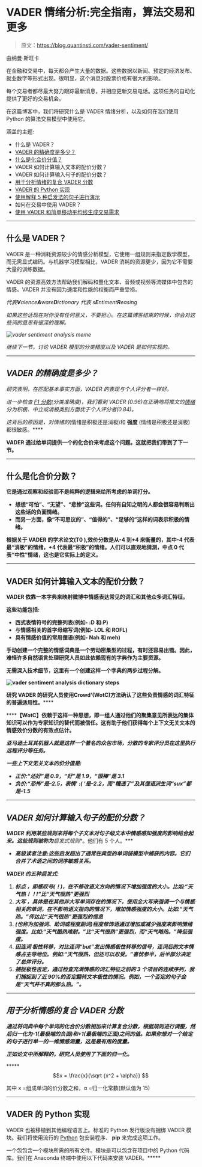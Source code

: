 # VADER 情绪分析:完全指南，算法交易和更多

> 原文：<https://blog.quantinsti.com/vader-sentiment/>

由纳曼·斯旺卡

在金融和交易中，每天都会产生大量的数据。这些数据以新闻、预定的经济发布、就业数字等形式出现。很明显，这个消息对股票价格有很大的影响。

每个交易者都尽最大努力跟踪最新消息，并相应更新交易电话。这项任务的自动化提供了更好的交易机会。

在这篇博客中，我们将研究什么是 VADER 情绪分析，以及如何在我们使用 Python 的算法交易模型中使用它。

涵盖的主题:

*   什么是 VADER？
*   [VADER 的精确度是多少？](#what-is-the-accuracy-of-vader)
*   [什么是化合价分值？](#what-is-valence-score)
*   VADER 如何计算输入文本的配价分数？
*   VADER 如何计算输入句子的配价分数？
*   [用于分析情绪的复合 VADER 分数](#compound-vader-scores-for-analyzing-sentiment)
*   [VADER 的 Python 实现](#python-implementation-of-vader)
*   [使用解释 5 种启发法的句子进行演示](#demo-using-sentences-explaining-5-heuristics)
*   如何在交易中使用 VADER？
*   [使用 VADER 和简单移动平均线生成交易需求](#generating-trade-calls-using-vader-and-simple-moving-averages)

* * *

## 什么是 VADER？

VADER 是一种消耗资源较少的情感分析模型，它使用一组规则来指定数学模型，而无需显式编码。与机器学习模型相比，VADER 消耗的资源更少，因为它不需要大量的训练数据。

VADER 的资源高效方法帮助我们解码和量化文本、音频或视频等流媒体中包含的情感。VADER 并没有因为速度和性能的权衡而严重受损。

*代表****V****alence****A****ware****D****ictionary 代表 s****E****ntiment****R****easing*

*如果这些话现在对你没有任何意义，不要担心。在这篇博客结束的时候，你会对这些词的意思有很深的理解。*

*![vader sentiment analysis meme](img/0b46d891a2e7ea7791c031d42d4907a0.png)*

*继续下一节，讨论 VADER 模型的分类精度以及 VADER 是如何实现的。*

* * *

## *VADER 的精确度是多少？*

*研究表明，在匹配基本事实方面，VADER 的表现与个人评分者一样好。*

*进一步检查 [F1 分数](https://scikit-learn.org/stable/modules/generated/sklearn.metrics.f1_score.html)(分类准确度)，我们看到 VADER (0.96)在正确地将推文的[情绪](https://quantra.quantinsti.com/course/trading-using-options-sentiment-indicators)分为积极、中立或消极类别方面优于个人评分者(0.84)。*

*这背后的原因是，*对情绪的**(情绪是积极还是消极)和 ****强度**** (情绪是积极还是消极)都很敏感。****

****VADER 通过给单词提供一个**的化合价来考虑这个问题。这就把我们带到了下一节。******

* * *

## ******什么是化合价分数？******

******它是通过观察和经验而不是纯粹的逻辑来给所考虑的单词打分。******

*   ******想想“可怕”、“无望”、“悲惨”这些词。任何有自知之明的人都会很容易判断出这些话的负面情绪。******
*   ******而另一方面，像“不可思议的”、“值得的”、“足够的”这样的词表示积极的情绪。******

******根据关于 VADER 的学术论文(T0 ),效价分数是从-4 到+4 来衡量的，其中-4 代表最“消极”的情绪，+4 代表最“积极”的情绪。人们可以直观地猜测，中点 0 代表“中性”情绪，这也是它实际上的定义。******

* * *

## ******VADER 如何计算输入文本的配价分数？******

******VADER 依靠一本字典来映射微博中情感表达常见的词汇和其他众多词汇特征。******

******这些功能包括:******

*   ******西式表情符号的完整列表(例如- :D 和:P)******
*   ******与情感相关的首字母缩写词(例如- LOL 和 ROFL)******
*   ******具有情感价值的常用俚语(例如- Nah 和 meh)******

******手动创建一个完整的情感词典是一个劳动密集型的过程，有时还容易出错。因此，难怪许多自然语言处理研究人员如此依赖现有的字典作为主要资源。******

******无需深入技术细节，这里有一个创建这样一个字典的两步过程分解。******

******![vader sentiment analysis dictionary steps](img/c19a967806f3e3330ea6926246f5e45f.png)******

******研究 VADER 的研究人员使用****C****rowd’(****WotC****)方法确认了这些负责情感的词汇特征的普遍适用性。******

******【WotC】**依赖于这样一种思想，即一组人通过他们的聚集意见所表达的集体知识可以作为专家知识的替代而被信任。这有助于他们获得每个上下文无关文本的情感效价分数的有效点估计。****

***亚马逊土耳其机器人就是这样一个著名的众包市场，分散的专家评分员在这里执行远程评分等任务。***

*****一些上下文无关文本的价分值是:*****

*   ***正价:“还好”是 0.9，“好”是 1.9，“很棒”是 3.1***
*   ***负价:“恐怖”是–2.5，表情' :( '是–2.2，而“糟透了”及其俚语派生词“sux”都是–1.5***

* * *

## ***VADER 如何计算输入句子的配价分数？***

***VADER 利用某些规则来将每个子文本对句子级文本中情感感知强度的影响结合起来。这些规则被称为**启发式规则**。他们有 5 个人。***

*   ***高级读者注意:这些启发超出了通常在典型的单词袋模型中捕获的内容。它们合并了术语之间的词序敏感关系。***

*****VADER 的五种启发式:*****

1.  *******标点**** ，即感叹号(！)，在不修改语义方向的情况下增加强度的大小。比如:“天气热！！!"比“天气很热”更强烈***
2.  *******大写**** ，具体是在其他非大写单词存在的情况下，使用全大写来强调一个与情感相关的单词，在不影响语义指向的情况下，增加情感强度的大小。比如:“天气热。”传达比“天气很热”更强烈的信息***
3.  *****(也称为加强词、助词或程度副词)程度修饰语通过增加或减少强度来影响情绪强度。比如:“天气酷热难耐。”比“天气很热”更强烈，而“天气略热。”降低强度。*****
4.  *********因连词**** 极性转移，对比连词“but”发出情感极性转移的信号，连词后的文本情感占主导地位。例如:“天气很热，但还可以忍受。”喜忧参半，后半部分决定了总体评分。*****
5.  *****捕捉极性否定，通过检查充满情感的词汇特征之前的 3 个项目的连续序列，我们捕捉到了近 90%的否定翻转文本极性的情况。例如，一个否定的句子会是“天气并不真的那么热。”。*****

* * *

## *****用于分析情感的复合 VADER 分数*****

*****通过将词典中每个单词的化合价分数相加来计算复合分数，根据规则进行调整，然后归一化为-1(最极端的负面)和+1(最极端的正面)之间的值。如果你想对一个给定的句子进行单一的一维情感测量，这是最有用的度量。*****

*****正如论文中所解释的，研究人员使用了下面的归一化。*****

*****$$x = \frac{x}{\sqrt {x^2 + \alpha}} $$

其中 x =组成单词的价分数之和，α =归一化常数(默认值为 15)

* * *

## VADER 的 Python 实现

VADER 也被移植到其他编程语言上。标准的 Python 发行版没有捆绑 VADER 模块。我们将使用流行的 [Python](/python-trading/) 包安装程序、 **pip** 来完成这项工作。

一个包包含一个模块所需的所有文件。模块是可以包含在项目中的 Python 代码库。我们在 Anaconda 终端中使用以下代码来安装 VADER。*****